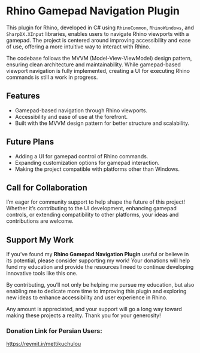 # Rhino Gamepad Navigation Plugin

This plugin for Rhino, developed in C# using `RhinoCommon`, `RhinoWindows`, and `SharpDX.XInput` libraries, enables users to navigate Rhino viewports with a gamepad. The project is centered around improving accessibility and ease of use, offering a more intuitive way to interact with Rhino.

The codebase follows the MVVM (Model-View-ViewModel) design pattern, ensuring clean architecture and maintainability. While gamepad-based viewport navigation is fully implemented, creating a UI for executing Rhino commands is still a work in progress.

## Features
- Gamepad-based navigation through Rhino viewports.
- Accessibility and ease of use at the forefront.
- Built with the MVVM design pattern for better structure and scalability.

## Future Plans
- Adding a UI for gamepad control of Rhino commands.
- Expanding customization options for gamepad interaction.
- Making the project compatible with platforms other than Windows.

## Call for Collaboration
I’m eager for community support to help shape the future of this project! Whether it’s contributing to the UI development, enhancing gamepad controls, or extending compatibility to other platforms, your ideas and contributions are welcome.

## Support My Work

If you’ve found my **Rhino Gamepad Navigation Plugin** useful or believe in its potential, please consider supporting my work! Your donations will help fund my education and provide the resources I need to continue developing innovative tools like this one.

By contributing, you’ll not only be helping me pursue my education, but also enabling me to dedicate more time to improving this plugin and exploring new ideas to enhance accessibility and user experience in Rhino.

Any amount is appreciated, and your support will go a long way toward making these projects a reality. Thank you for your generosity!
### Donation Link for Persian Users:
https://reymit.ir/mettikuchulou
